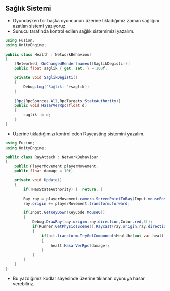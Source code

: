 ## Sağlık Sistemi 

- Oyundayken bir başka oyuncunun üzerine tıkladığımız zaman sağlığını azatlan sistemi yazıyoruz.
- Sunucu tarafında kontrol edilen sağlık sistemimizi yazalım.

```c#
using Fusion;
using UnityEngine;

public class Health : NetworkBehaviour
{
    [Networked, OnChangedRender(nameof(SaglikDegisti))]
    public float saglik { get; set; } = 100f;

    private void SaglikDegisti()
    {
        Debug.Log("Sağlık: "+saglik);
    }

    [Rpc(RpcSources.All,RpcTargets.StateAuthority)]
    public void HasarVerRpc(float d)
    {
        saglik -= d;
    }
}
```
- Üzerine tıkladığımızı kontrol eden Raycasting sistemini yazalım.

```c#
using Fusion;
using UnityEngine;

public class RayAttack : NetworkBehaviour
{
    public PlayerMovement playerMovement;
    public float damage = 10f;

    private void Update()
    {
        if(!HasStateAuthority) {  return; }

        Ray ray = playerMovement.camera.ScreenPointToRay(Input.mousePosition);
        ray.origin += playerMovement.transform.forward;

        if(Input.GetKeyDown(KeyCode.Mouse0))
        {
            Debug.DrawRay(ray.origin,ray.direction,Color.red,5f);
            if(Runner.GetPhysicsScene().Raycast(ray.origin,ray.direction, out var hit))
            {
                if(hit.transform.TryGetComponent<Health>(out var healt))
                {
                    healt.HasarVerRpc(damage);
                }
            }
        }
    }
}
```

- Bu yazdığımız kodlar sayesinde üzerine tıklanan oyunuya hasar verebiliriz.
